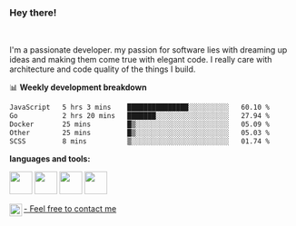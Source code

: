 ### Hey there!
<br />

I'm a passionate developer. my passion for software lies with dreaming up ideas and making them come true with elegant code. I really care with architecture and code quality of the things I build.

📊 **Weekly development breakdown**
<!--START_SECTION:waka-->

```txt
JavaScript   5 hrs 3 mins    ███████████████░░░░░░░░░░   60.10 %
Go           2 hrs 20 mins   ███████░░░░░░░░░░░░░░░░░░   27.94 %
Docker       25 mins         █▒░░░░░░░░░░░░░░░░░░░░░░░   05.09 %
Other        25 mins         █▒░░░░░░░░░░░░░░░░░░░░░░░   05.03 %
SCSS         8 mins          ▒░░░░░░░░░░░░░░░░░░░░░░░░   01.74 %
```

<!--END_SECTION:waka-->

**languages and tools:**  

<code><img height="40" src="https://user-images.githubusercontent.com/75685022/186163773-96a452e4-b570-4e5f-84e2-c591c8b0adbe.png"></code>
<code><img height="40" src="https://user-images.githubusercontent.com/75685022/186164103-840f0d6d-4d10-430f-a751-73d2ec733a00.png"></code>
<code><img height="40" src="https://user-images.githubusercontent.com/75685022/186164520-e5344565-1c74-492f-8882-a2d1ecf1eeca.png"></code>
<code><img height="40" src="https://user-images.githubusercontent.com/75685022/186165154-ec173cdb-c181-49c0-8cc8-39a3765c2faf.png"></code>



</a>
<a href="https://www.linkedin.com/in/maria-roberta-487984209/?locale=en_US">
   - Feel free to contact me
  <img align="left" alt="Maria's LinkedIN" width="22px" src="https://raw.githubusercontent.com/peterthehan/peterthehan/master/assets/linkedin.svg" />
</a>
